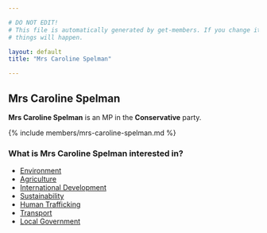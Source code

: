 ```yaml
---

# DO NOT EDIT!
# This file is automatically generated by get-members. If you change it, bad
# things will happen.

layout: default
title: "Mrs Caroline Spelman"

---
```


## Mrs Caroline Spelman

**Mrs Caroline Spelman** is an MP in the **Conservative** party.

{% include members/mrs-caroline-spelman.md %}

### What is Mrs Caroline Spelman interested in?


* [Environment](/interests/environment.html)
* [Agriculture](/interests/agriculture.html)
* [International Development](/interests/international-development.html)
* [Sustainability](/interests/sustainability.html)
* [Human Trafficking](/interests/human-trafficking.html)
* [Transport](/interests/transport.html)
* [Local Government](/interests/local-government.html)
